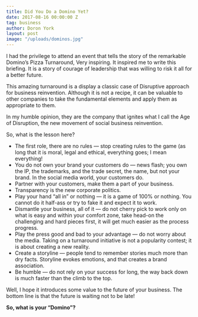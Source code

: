```yaml
---
title: Did You Do a Domino Yet?
date: 2017-08-16 00:00:00 Z
tag: business
author: Doron York
layout: post
image: "/uploads/dominos.jpg"
---
```


I had the privilege to attend an event that tells the story of the remarkable Domino’s Pizza Turnaround, Very inspiring. It inspired me to write this briefing. It is a story of courage of leadership that was willing to risk it all for a better future.

This amazing turnaround is a display a classic case of Disruptive approach for business reinvention. Although it is not a recipe, it can be valuable to other companies to take the fundamental elements and apply them as appropriate to them.

In my humble opinion, they are the company that ignites what I call the Age of Disruption, the new movement of social business reinvention.

So, what is the lesson here?

* The first role, there are no rules — stop creating rules to the game (as long that it is moral, legal and ethical, everything goes; I mean everything!
* You do not own your brand your customers do — news flash; you own the IP, the trademarks, and the trade secret, the name, but not your brand. In the social media world, your customers do.
* Partner with your customers, make them a part of your business.
* Transparency is the new corporate politics.
* Play your hand “all in” or nothing — it is a game of 100% or nothing. You cannot do it half-ass or try to fake it and expect it to work.
* Dismantle your business, all of it — do not cherry pick to work only on what is easy and within your comfort zone, take head-on the challenging and hard pieces first, it will get much easier as the process progress.
* Play the press good and bad to your advantage — do not worry about the media. Taking on a turnaround initiative is not a popularity contest; it is about creating a new reality.
* Create a storyline — people tend to remember stories much more than dry facts. Storyline evokes emotions, and that creates a brand association.
* Be humble — do not rely on your success for long, the way back down is much faster than the climb to the top.

Well, I hope it introduces some value to the future of your business. The bottom line is that the future is waiting not to be late!

**So, what is your “Domino”?**
